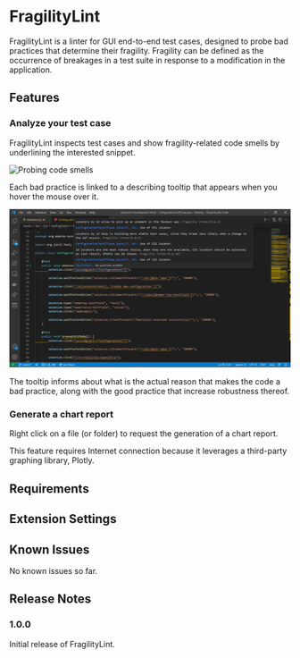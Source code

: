 # FragilityLint

<!-- This is the README for your extension "testfragilitylint". After writing up a brief description, we recommend including the following sections. -->

FragilityLint is a linter for GUI end-to-end test cases, designed to probe bad practices that determine their fragility. Fragility can be defined as the occurrence of breakages in a test suite in response to a modification in the application.

## Features

<!-- Describe specific features of your extension including screenshots of your extension in action. Image paths are relative to this README file.

For example if there is an image subfolder under your extension project workspace:

\!\[feature X\]\(images/feature-x.png\)

> Tip: Many popular extensions utilize animations. This is an excellent way to show off your extension! We recommend short, focused animations that are easy to follow. -->

### Analyze your test case

FragilityLint inspects test cases and show fragility-related code smells by underlining the interested snippet.

![Probing code smells](file:///C:/Users/Acer/Desktop/Studio/Tesi/Lint/testfragilitylint/images/ProbingCodeSmells.png)

Each bad practice is linked to a describing tooltip that appears when you hover the mouse over it.

![Showing tooltips](<./images/ShowingTooltip.png>)

The tooltip informs about what is the actual reason that makes the code a bad practice, along with the good practice that increase robustness thereof.

### Generate a chart report

Right click on a file (or folder) to request the generation of a chart report.

This feature requires Internet connection because it leverages a third-party graphing library, Plotly.

## Requirements

<!-- If you have any requirements or dependencies, add a section describing those and how to install and configure them. -->

## Extension Settings

<!-- Include if your extension adds any VS Code settings through the `contributes.configuration` extension point.

For example:

This extension contributes the following settings:

* `myExtension.enable`: enable/disable this extension
* `myExtension.thing`: set to `blah` to do something -->

## Known Issues

No known issues so far.

<!-- Calling out known issues can help limit users opening duplicate issues against your extension. -->

## Release Notes

<!-- Users appreciate release notes as you update your extension. -->

### 1.0.0

Initial release of FragilityLint.

<!-- ### 1.0.1

Fixed issue #.

### 1.1.0

Added features X, Y, and Z. -->

<!-- -----------------------------------------------------------------------------------------------------------

## Working with Markdown

**Note:** You can author your README using Visual Studio Code.  Here are some useful editor keyboard shortcuts:

* Split the editor (`Cmd+\` on macOS or `Ctrl+\` on Windows and Linux)
* Toggle preview (`Shift+CMD+V` on macOS or `Shift+Ctrl+V` on Windows and Linux)
* Press `Ctrl+Space` (Windows, Linux) or `Cmd+Space` (macOS) to see a list of Markdown snippets

### For more information

* [Visual Studio Code's Markdown Support](http://code.visualstudio.com/docs/languages/markdown)
* [Markdown Syntax Reference](https://help.github.com/articles/markdown-basics/)

**Enjoy!**
 -->
